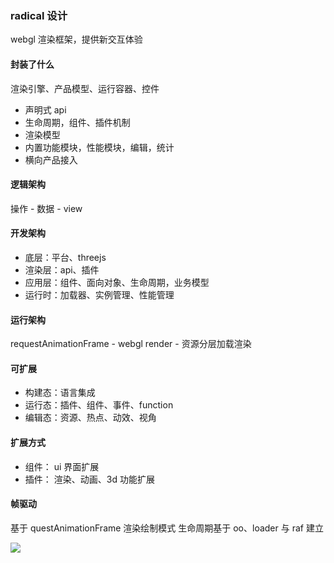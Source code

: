 ### radical 设计
webgl 渲染框架，提供新交互体验

#### 封装了什么
渲染引擎、产品模型、运行容器、控件
- 声明式 api
- 生命周期，组件、插件机制
- 渲染模型
- 内置功能模块，性能模块，编辑，统计
- 横向产品接入

#### 逻辑架构
操作 - 数据 - view

#### 开发架构
- 底层：平台、threejs
- 渲染层：api、插件
- 应用层：组件、面向对象、生命周期，业务模型
- 运行时：加载器、实例管理、性能管理

#### 运行架构
requestAnimationFrame - webgl render - 资源分层加载渲染

#### 可扩展
- 构建态：语言集成
- 运行态：插件、组件、事件、function
- 编辑态：资源、热点、动效、视角

#### 扩展方式
- 组件： ui 界面扩展
- 插件： 渲染、动画、3d 功能扩展

#### 帧驱动
基于 questAnimationFrame 渲染绘制模式
生命周期基于 oo、loader 与 raf 建立

![](https://raw.githubusercontent.com/aJean/radical/master/frame.png)
